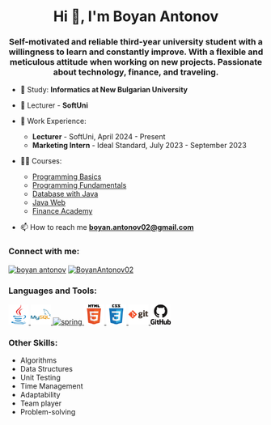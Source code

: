 <h1 align="center">Hi 👋, I'm Boyan Antonov</h1>
<h3 align="center">Self-motivated and reliable third-year university student with a willingness to learn and constantly improve. With a flexible and meticulous attitude when working on new projects. Passionate about technology, finance, and traveling.</h3>

- 🔭 Study: **Informatics at New Bulgarian University**

- 👯 Lecturer - **SoftUni**

- 💼 Work Experience: 
  - **Lecturer** - SoftUni, April 2024 - Present
  - **Marketing Intern** - Ideal Standard, July 2023 - September 2023
  

- 👨‍💻 Courses: 
  - [Programming Basics](https://softuni.bg/certificates/details/209300/56b60dfd)
  - [Programming Fundamentals](https://softuni.bg/Certificates/Details/195740/9e1bef49)
  - [Database with Java](https://softuni.bg/certificates/details/209300/56b60dfd)
  - [Java Web](https://softuni.bg/certificates/details/188580/53d4deca)
  - [Finance Academy](http://financeacademy.bg/CERTIFICATES/DETAILS/3128/FEBB4BD8)

- 📫 How to reach me **boyan.antonov02@gmail.com**

<h3 align="left">Connect with me:</h3>
<p align="left">
<a href="https://linkedin.com/in/boyan-antonov" target="blank"><img align="center" src="https://raw.githubusercontent.com/rahuldkjain/github-profile-readme-generator/master/src/images/icons/Social/linked-in-alt.svg" alt="boyan antonov" height="30" width="40" /></a>
<a href="https://github.com/BoyanAntonov02" target="blank"><img align="center" src="https://raw.githubusercontent.com/rahuldkjain/github-profile-readme-generator/master/src/images/icons/Social/github.svg" alt="BoyanAntonov02" height="30" width="40" /></a>
</p>

<h3 align="left">Languages and Tools:</h3>
<p align="left">
  <a href="https://www.java.com" target="_blank" rel="noreferrer"> 
    <img src="https://raw.githubusercontent.com/devicons/devicon/master/icons/java/java-original.svg" alt="java" width="40" height="40"/> 
  </a> 
  <a href="https://www.mysql.com/" target="_blank" rel="noreferrer"> 
    <img src="https://raw.githubusercontent.com/devicons/devicon/master/icons/mysql/mysql-original-wordmark.svg" alt="mysql" width="40" height="40"/> 
  </a> 
  <a href="https://spring.io/" target="_blank" rel="noreferrer"> 
    <img src="https://www.vectorlogo.zone/logos/springio/springio-icon.svg" alt="spring" width="40" height="40"/> 
  </a> 
  <a href="https://developer.mozilla.org/en-US/docs/Web/HTML" target="_blank" rel="noreferrer">
    <img src="https://raw.githubusercontent.com/devicons/devicon/master/icons/html5/html5-original-wordmark.svg" alt="html5" width="40" height="40"/>
  </a>
  <a href="https://developer.mozilla.org/en-US/docs/Web/CSS" target="_blank" rel="noreferrer">
    <img src="https://raw.githubusercontent.com/devicons/devicon/master/icons/css3/css3-original-wordmark.svg" alt="css3" width="40" height="40"/>
  </a>
    <a href="#" target="_blank" rel="noreferrer"> 
    <img src="https://raw.githubusercontent.com/devicons/devicon/master/icons/git/git-original-wordmark.svg" alt="git" width="40" height="40"/> 
  </a>
  <a href="#" target="_blank" rel="noreferrer"> 
    <img src="https://raw.githubusercontent.com/devicons/devicon/master/icons/github/github-original-wordmark.svg" alt="github" width="40" height="40"/> 
  </a>
</p>


<h3 align="left">Other Skills:</h3>
<ul>
  <li>Algorithms</li>
  <li>Data Structures</li>
  <li>Unit Testing</li>
  <li>Time Management</li>
  <li>Adaptability</li>
  <li>Team player</li>
  <li>Problem-solving</li>
</ul>

